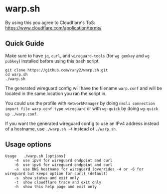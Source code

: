# warp.sh

By using this you agree to Cloudflare's ToS: https://www.cloudflare.com/application/terms/  

## Quick Guide

Make sure to have `jq`, `curl`, and `wireguard-tools` (for `wg genkey` and `wg pubkey`) installed
before using this bash script.  

```shell
git clone https://github.com/rany2/warp.sh.git
cd warp.sh
./warp.sh
```

The generated wireguard config will have the filename `warp.conf` and will be
located in the same location you ran the script in.  

You could use the profile with `NetworkManager` by doing 
`nmcli connection import file warp.conf type wireguard` or with `wg-quick` by doing
`wg-quick up ./warp.conf`.  

If you want the generated wireguard config to use an IPv4 address instead of a hostname,
use `./warp.sh -4` instead of `./warp.sh`.

## Usage options

```
Usage	./warp.sh [options]
	-4	use ipv4 for wireguard endpoint and curl
	-6	use ipv6 for wireguard endpoint and curl
	-a	use DNS hostname for wireguard (overrides -4 or -6 for wireguard but keeps option for curl) (default)
	-s	show status and exit only
	-t	show cloudflare trace and exit only
	-h	show this help page and exit only
```
